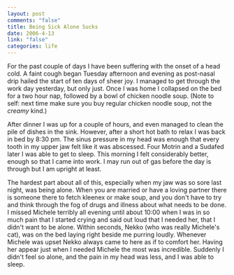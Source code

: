 ```yaml
--- 
layout: post
comments: "false"
title: Being Sick Alone Sucks
date: 2006-4-13
link: "false"
categories: life
---
```

For the past couple of days I have been suffering with the onset of a head cold. A faint cough began Tuesday afternoon and evening as post-nasal drip hailed the start of ten days of sheer joy. I managed to get through the work day yesterday, but only just. Once I was home I collapsed on the bed for a two hour nap, followed by a bowl of chicken noodle soup. (Note to self: next time make sure you buy regular chicken noodle soup, not the <i>creamy</i> kind.)

After dinner I was up for a couple of hours, and even managed to clean the pile of dishes in the sink. However, after a short hot bath to relax I was back in bed by 8:30 pm. The sinus pressure in my head was enough that every tooth in my upper jaw felt like it was abscessed. Four Motrin and a Sudafed later I was able to get to sleep. This morning I felt considerably better, enough so that I came into work. I may run out of gas before the day is through but I am upright at least.

The hardest part about all of this, especially when my jaw was so sore last night, was being alone. When you are married or have a loving partner there is someone there to fetch kleenex or make soup, and you don't have to try and think through the fog of drugs and illness about what needs to be done. I missed Michele terribly all evening until about 10:00 when I was in so much pain that I started crying and said out loud that I needed her, that I didn't want to be alone. Within seconds, Nekko (who was really Michele's cat), was on the bed laying right beside me purring loudly. Whenever Michele was upset Nekko always came to here as if to comfort her. Having her appear just when I needed Michele the most was incredible. Suddenly I didn't feel so alone, and the pain in my head was less, and I was able to sleep.
